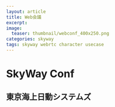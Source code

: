 ```yaml
---
layout: article
title: Web会議
excerpt: 
image:
  teaser: thumbnail/webconf_400x250.png
categories: skyway
tags: skyway webrtc character usecase
---
```


# SkyWay Conf

## 東京海上日動システムズ